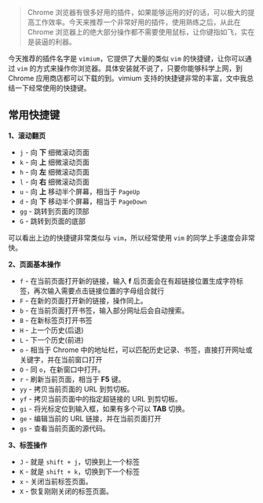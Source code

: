 > Chrome 浏览器有很多好用的插件，如果能够运用的好的话，可以极大的提高工作效率。今天来推荐一个非常好用的插件，使用熟练之后，从此在 Chrome 浏览器上的绝大部分操作都不需要使用鼠标，让你键指如飞，实在是装逼的利器。




今天推荐的插件名字是 `vimium`，它提供了大量的类似 `vim` 的快捷键，让你可以通过 `vim` 的方式来操作你浏览器。具体安装就不说了，只要你能够科学上网，到 Chrome 应用商店都可以下载的到。vimium 支持的快捷键非常的丰富，文中我总结一下经常使用的快捷键。


## 常用快捷键

**1、滚动翻页**

* `j` - 向 **下** 细微滚动页面
* `k` - 向 **上** 细微滚动页面
* `h` - 向 **左** 细微滚动页面
* `l` - 向 **右** 细微滚动页面
* `u` - 向 **上** 移动半个屏幕，相当于 `PageUp`
* `d` - 向 **下** 移动半个屏幕，相当于 `PageDown`
* `gg` - 跳转到页面的顶部
* `G` - 跳转到页面的底部


可以看出上边的快捷键非常类似与 `vim`，所以经常使用 `vim` 的同学上手速度会非常快。


**2、页面基本操作**

* `f` - 在当前页面打开新的链接，输入 **f** 后页面会在有超链接位置生成字符标签，再次输入需要点击链接位置的字母组合就行
* `F` - 在新的页面打开新的链接，操作同上。
* `b` - 在当前页面打开书签，输入部分网址后会自动搜索。
* `B` - 在新标签页打开书签
* `H` - 上一个历史(后退)
* `L` - 下一个历史(前进)
* `o` - 相当于 Chrome 中的地址栏，可以匹配历史记录、书签，直接打开网址或关键字，并在当前窗口打开
* `O` - 同 `o`，在新窗口中打开。
* `r` - 刷新当前页面，相当于 **F5** 键。
* `yy` - 拷贝当前页面的 URL 到剪切板。
* `yf` - 拷贝当前页面中的指定超链接的 URL 到剪切板。
* `gi` - 将光标定位到输入框，如果有多个可以 **TAB** 切换。
* `ge` - 编辑当前的 URL 链接，并在当前页面打开
* `gs` - 查看当前页面的源代码。


**3、标签操作**

* `J` - 就是 `shift + j`，切换到上一个标签
* `K` - 就是 `shift + k`，切换到下一个标签
* `x` - 关闭当前标签页面。
* `X` - 恢复刚刚关闭的标签页面。

